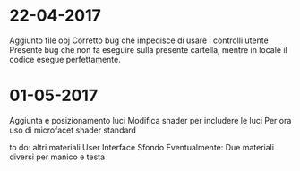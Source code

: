 # 22-04-2017
Aggiunto file obj
Corretto bug che impedisce di usare i controlli utente
Presente bug che non fa eseguire sulla presente cartella, mentre in locale il codice esegue perfettamente.

# 01-05-2017
Aggiunta e posizionamento luci 
Modifica shader per includere le luci 
Per ora uso di microfacet shader standard

to do: 
altri materiali
User Interface
Sfondo
Eventualmente: Due materiali diversi per manico e testa